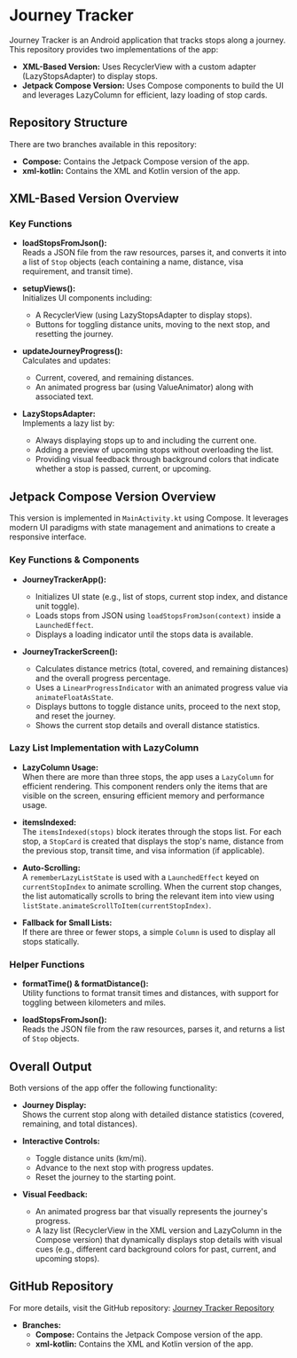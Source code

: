 # Journey Tracker

Journey Tracker is an Android application that tracks stops along a journey. This repository provides two implementations of the app:

- **XML-Based Version:** Uses RecyclerView with a custom adapter (LazyStopsAdapter) to display stops.
- **Jetpack Compose Version:** Uses Compose components to build the UI and leverages LazyColumn for efficient, lazy loading of stop cards.

## Repository Structure

There are two branches available in this repository:
- **Compose:** Contains the Jetpack Compose version of the app.
- **xml-kotlin:** Contains the XML and Kotlin version of the app.

## XML-Based Version Overview

### Key Functions

- **loadStopsFromJson():**  
  Reads a JSON file from the raw resources, parses it, and converts it into a list of `Stop` objects (each containing a name, distance, visa requirement, and transit time).

- **setupViews():**  
  Initializes UI components including:
  - A RecyclerView (using LazyStopsAdapter to display stops).
  - Buttons for toggling distance units, moving to the next stop, and resetting the journey.

- **updateJourneyProgress():**  
  Calculates and updates:
  - Current, covered, and remaining distances.
  - An animated progress bar (using ValueAnimator) along with associated text.

- **LazyStopsAdapter:**  
  Implements a lazy list by:
  - Always displaying stops up to and including the current one.
  - Adding a preview of upcoming stops without overloading the list.
  - Providing visual feedback through background colors that indicate whether a stop is passed, current, or upcoming.

## Jetpack Compose Version Overview

This version is implemented in `MainActivity.kt` using Compose. It leverages modern UI paradigms with state management and animations to create a responsive interface.

### Key Functions & Components

- **JourneyTrackerApp():**  
  - Initializes UI state (e.g., list of stops, current stop index, and distance unit toggle).
  - Loads stops from JSON using `loadStopsFromJson(context)` inside a `LaunchedEffect`.
  - Displays a loading indicator until the stops data is available.

- **JourneyTrackerScreen():**  
  - Calculates distance metrics (total, covered, and remaining distances) and the overall progress percentage.
  - Uses a `LinearProgressIndicator` with an animated progress value via `animateFloatAsState`.
  - Displays buttons to toggle distance units, proceed to the next stop, and reset the journey.
  - Shows the current stop details and overall distance statistics.

### Lazy List Implementation with LazyColumn

- **LazyColumn Usage:**  
  When there are more than three stops, the app uses a `LazyColumn` for efficient rendering. This component renders only the items that are visible on the screen, ensuring efficient memory and performance usage.

- **itemsIndexed:**  
  The `itemsIndexed(stops)` block iterates through the stops list. For each stop, a `StopCard` is created that displays the stop's name, distance from the previous stop, transit time, and visa information (if applicable).

- **Auto-Scrolling:**  
  A `rememberLazyListState` is used with a `LaunchedEffect` keyed on `currentStopIndex` to animate scrolling. When the current stop changes, the list automatically scrolls to bring the relevant item into view using `listState.animateScrollToItem(currentStopIndex)`.

- **Fallback for Small Lists:**  
  If there are three or fewer stops, a simple `Column` is used to display all stops statically.

### Helper Functions

- **formatTime() & formatDistance():**  
  Utility functions to format transit times and distances, with support for toggling between kilometers and miles.

- **loadStopsFromJson():**  
  Reads the JSON file from the raw resources, parses it, and returns a list of `Stop` objects.

## Overall Output

Both versions of the app offer the following functionality:

- **Journey Display:**  
  Shows the current stop along with detailed distance statistics (covered, remaining, and total distances).

- **Interactive Controls:**  
  - Toggle distance units (km/mi).
  - Advance to the next stop with progress updates.
  - Reset the journey to the starting point.

- **Visual Feedback:**  
  - An animated progress bar that visually represents the journey's progress.
  - A lazy list (RecyclerView in the XML version and LazyColumn in the Compose version) that dynamically displays stop details with visual cues (e.g., different card background colors for past, current, and upcoming stops).

## GitHub Repository

For more details, visit the GitHub repository: [Journey Tracker Repository](https://github.com/Divyansh21321/MCA1-MyJourneyTracker)

- **Branches:**
  - **Compose:** Contains the Jetpack Compose version of the app.
  - **xml-kotlin:** Contains the XML and Kotlin version of the app.
